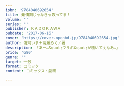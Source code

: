```yaml
---
isbn: '9784040692654'
title: 発情期じゃなきゃ殴ってる！
volume: ''
series: ''
publisher: ＫＡＤＯＫＡＷＡ
pubdate: '2017-06-16'
cover: 'https://cover.openbd.jp/9784040692654.jpg'
author: 佐崎いま＋高瀬ろく／著
description: 「あー…&quot;ウサギ&quot;が喰いてぇなあ…」
price: '680'
genre: ''
target: 一般
format: コミック
content: コミックス・劇画

---
```

